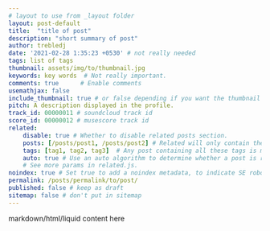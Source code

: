 ```yaml
---
# layout to use from _layout folder
layout: post-default 
title:  "title of post"
description: "short summary of post"
author: trebledj
date: '2021-02-28 1:35:23 +0530' # not really needed
tags: list of tags
thumbnail: assets/img/to/thumbnail.jpg
keywords: key words  # Not really important.
comments: true      # Enable comments
usemathjax: false
include_thumbnail: true # or false depending if you want the thumbnail to show on the post's page
pitch: A description displayed in the profile.
track_id: 00000011 # soundcloud track id
score_id: 00000012 # musescore track id
related:
    disable: true # Whether to disable related posts section.
    posts: [/posts/post1, /posts/post2] # Related will only contain these posts. "none" to hide related section.
    tags: [tag1, tag2, tag3]  # Any post containing all these tags is marked as related.
    auto: true # Use an auto algorithm to determine whether a post is related.
    # See more params in related.js.
noindex: true # Set true to add a noindex metadata, to indicate SE robots to not index this page.
permalink: /posts/permalink/to/post/
published: false # keep as draft
sitemap: false # don't put in sitemap
---
```


markdown/html/liquid content here